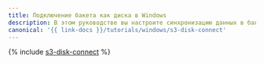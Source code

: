 ```yaml
---
title: Подключение бакета как диска в Windows
description: В этом руководстве вы настроите синхронизацию данных в бакете {{ objstorage-name }} и на локальном компьютере с Windows с помощью утилиты rclone.
canonical: '{{ link-docs }}/tutorials/windows/s3-disk-connect'
---
```


{% include [s3-disk-connect](../../_tutorials/windows/s3-disk-connect.md) %}